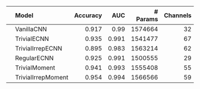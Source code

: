 |    | Model              |   Accuracy |   AUC |   # Params |   Channels |   N Layers |
|:---|:-------------------|-----------:|------:|-----------:|-----------:|-----------:|
|    | VanillaCNN         |      0.917 | 0.99  |    1574664 |         32 |          5 |
|    | TrivialECNN        |      0.935 | 0.991 |    1541477 |         67 |          5 |
|    | TrivialIrrepECNN   |      0.895 | 0.983 |    1563214 |         62 |          5 |
|    | RegularECNN        |      0.925 | 0.991 |    1500555 |         29 |          5 |
|    | TrivialMoment      |      0.941 | 0.993 |    1555408 |         55 |          5 |
|    | TrivialIrrepMoment |      0.954 | 0.994 |    1566566 |         59 |          5 |